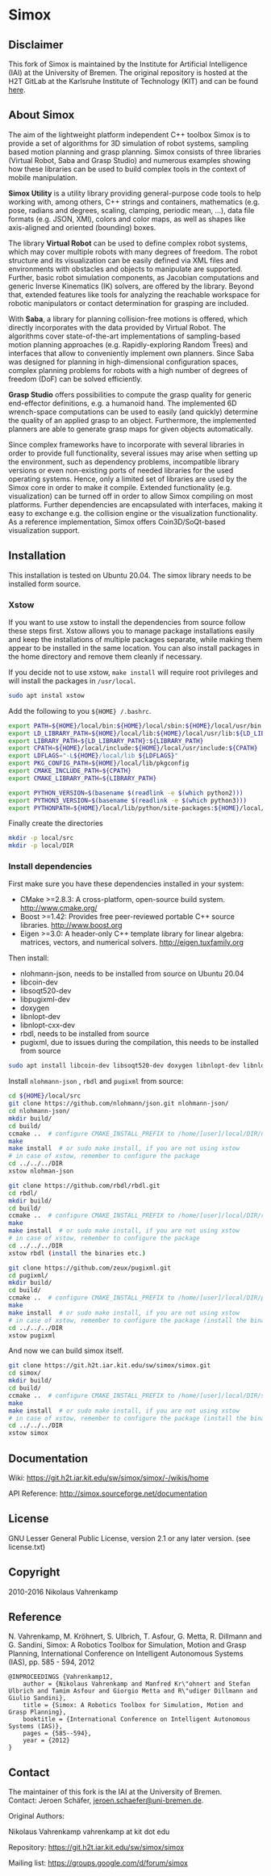 # Simox

## Disclaimer

This fork of Simox is maintained by the Institute for Artificial Intelligence (IAI) at the University of Bremen.
The original repository is hosted at the H2T GitLab at the Karlsruhe Institute of Technology (KIT) and can be found [here](https://git.h2t.iar.kit.edu/sw/simox/simox).

## About Simox

The aim of the lightweight platform independent C++ toolbox Simox is to provide a set of
algorithms for 3D simulation of robot systems, sampling based motion planning and grasp planning.
Simox consists of three libraries (Virtual Robot, Saba and Grasp Studio) and numerous
examples showing how these libraries can be used to build complex tools in the
context of mobile manipulation.

**Simox Utility** is a utility library providing general-purpose code tools to help working with,
among others,
C++ strings and containers,
mathematics (e.g. pose, radians and degrees, scaling, clamping, periodic mean, ...),
data file formats (e.g. JSON, XMl), colors and color maps,
as well as shapes like axis-aligned and oriented (bounding) boxes.

The library **Virtual Robot** can be used to define complex robot systems,
which may cover multiple robots with many degrees of freedom.
The robot structure and its visualization can be easily defined via XML files and environments with
obstacles and objects to manipulate are supported.
Further, basic robot simulation components, as Jacobian computations and generic
Inverse Kinematics (IK) solvers, are offered by the library.
Beyond that, extended features like tools for analyzing the reachable workspace for robotic manipulators
or contact determination for grasping are included.

With **Saba**, a library for planning collision-free motions is offered, which directly incorporates
with the data provided by Virtual Robot.
The algorithms cover state-of-the-art implementations of sampling-based motion planning approaches
(e.g. Rapidly-exploring Random Trees) and interfaces that allow to conveniently implement own planners.
Since Saba was designed for planning in high-dimensional configuration spaces, complex planning problems
for robots with a high number of degrees of freedom (DoF) can be solved efficiently.

**Grasp Studio** offers possibilities to compute the grasp quality for generic end-effector
definitions, e.g. a humanoid hand.
The implemented 6D wrench-space computations can be used to easily (and quickly) determine
the quality of an applied grasp to an object.
Furthermore, the implemented planners are able to generate grasp maps for given objects automatically.

Since complex frameworks have to incorporate with several libraries in order to provide full functionality,
several issues may arise when setting up the environment, such as dependency problems,
incompatible library versions or even non-existing ports of needed libraries for the used operating systems.
Hence, only a limited set of libraries are used by the Simox core in order to make it compile.
Extended functionality (e.g. visualization) can be turned off in order to allow Simox compiling on most platforms.
Further dependencies are encapsulated with interfaces, making it easy to exchange
e.g. the collision engine or the visualization functionality.
As a reference implementation, Simox offers Coin3D/SoQt-based visualization support.

## Installation

This installation is tested on Ubuntu 20.04. The simox library needs to be installed form source.

### Xstow

If you want to use xstow to install the dependencies from source follow these steps first. Xstow allows you to manage package installations easily and keep the installations of multiple packages separate, while making them appear to be installed in the same location. You can also install packages in the home directory and remove them cleanly if necessary.

If you decide not to use xstow, `make install` will require root privileges and will install the packages in `/usr/local`.

```bash
sudo apt instal xstow
```

Add the following to you `${HOME} /.bashrc`.

```bash
export PATH=${HOME}/local/bin:${HOME}/local/sbin:${HOME}/local/usr/bin:${PATH}
export LD_LIBRARY_PATH=${HOME}/local/lib:${HOME}/local/usr/lib:${LD_LIBRARY_PATH}
export LIBRARY_PATH=${LD_LIBRARY_PATH}:${LIBRARY_PATH}
export CPATH=${HOME}/local/include:${HOME}/local/usr/include:${CPATH}
export LDFLAGS="-L${HOME}/local/lib ${LDFLAGS}"
export PKG_CONFIG_PATH=${HOME}/local/lib/pkgconfig
export CMAKE_INCLUDE_PATH=${CPATH}
export CMAKE_LIBRARY_PATH=${LIBRARY_PATH}

export PYTHON_VERSION=$(basename $(readlink -e $(which python2)))
export PYTHON3_VERSION=$(basename $(readlink -e $(which python3)))
export PYTHONPATH=${HOME}/local/lib/python/site-packages:${HOME}/local/lib/python3/site-packages:${HOME}/local/lib/${PYTHON_VERSION}/site-packages:${HOME}/local/lib/${PYTHON_VERSION}/dist-packages:${HOME}/local/lib/${PYTHON3_VERSION}/site-packages:${HOME}/local/lib/${PYTHON3_VERSION}/dist-packages:${HOME}/local/lib/python/dist-packages:${HOME}/local/lib/python3/dist-packages:${PYTHONPATH}
```

Finally create the directories

```bash
mkdir -p local/src
mkdir -p local/DIR
```

### Install dependencies

First make sure you have these dependencies installed in your system:

- CMake >=2.8.3: A cross-platform, open-source build system. http://www.cmake.org/
- Boost >=1.42: Provides free peer-reviewed portable C++ source libraries. http://www.boost.org
- Eigen >=3.0: A header-only C++ template library for linear algebra: matrices, vectors, and numerical solvers. http://eigen.tuxfamily.org

Then install:

- nlohmann-json, needs to be installed from source on Ubuntu 20.04
- libcoin-dev
- libsoqt520-dev
- libpugixml-dev
- doxygen
- libnlopt-dev
- libnlopt-cxx-dev
- rbdl, needs to be installed from source
- pugixml, due to issues during the compilation, this needs to be installed from source

```bash
sudo apt install libcoin-dev libsoqt520-dev doxygen libnlopt-dev libnlopt-cxx-dev
```

Install `nlohmann-json` , `rbdl` and `pugixml` from source:

```bash
cd ${HOME}/local/src
git clone https://github.com/nlohmann/json.git nlohmann-json/
cd nlohmann-json/
mkdir build/
cd build/
ccmake ..  # configure CMAKE_INSTALL_PREFIX to /home/[user]/local/DIR/nlohmann-json
make
make install  # or sudo make install, if you are not using xstow
# in case of xstow, remember to configure the package
cd ../../../DIR
xstow nlohman-json
```

```bash
git clone https://github.com/rbdl/rbdl.git
cd rbdl/
mkdir build/
cd build/
ccmake ..  # configure CMAKE_INSTALL_PREFIX to /home/[user]/local/DIR/rbdl
make
make install  # or sudo make install, if you are not using xstow
# in case of xstow, remember to configure the package
cd ../../../DIR
xstow rbdl (install the binaries etc.)
```

```bash
git clone https://github.com/zeux/pugixml.git
cd pugixml/
mkdir build/
cd build/
ccmake ..  # configure CMAKE_INSTALL_PREFIX to /home/[user]/local/DIR/pugixml
make
make install  # or sudo make install, if you are not using xstow
# in case of xstow, remember to configure the package (install the binaries etc.)
cd ../../../DIR
xstow pugixml
```

And now we can build simox itself.

```bash
git clone https://git.h2t.iar.kit.edu/sw/simox/simox.git
cd simox/
mkdir build/
cd build/
ccmake ..  # configure CMAKE_INSTALL_PREFIX to /home/[user]/local/DIR/simox
make
make install  # or sudo make install, if you are not using xstow
# in case of xstow, remember to configure the package (install the binaries etc.)
cd ../../../DIR
xstow simox
```

## Documentation

Wiki: https://git.h2t.iar.kit.edu/sw/simox/simox/-/wikis/home

API Reference: http://simox.sourceforge.net/documentation

## License

GNU Lesser General Public License, version 2.1 or any later version.
(see license.txt)

## Copyright
2010-2016 Nikolaus Vahrenkamp
 
## Reference
N. Vahrenkamp, M. Kröhnert, S. Ulbrich, T. Asfour, G. Metta, R. Dillmann  and G. Sandini,
Simox: A Robotics Toolbox for Simulation, Motion and Grasp Planning,
International Conference on Intelligent Autonomous Systems (IAS),
pp. 585 - 594, 2012

```
@INPROCEEDINGS {Vahrenkamp12,
    author = {Nikolaus Vahrenkamp and Manfred Kr\"ohnert and Stefan Ulbrich and Tamim Asfour and Giorgio Metta and R\"udiger Dillmann and Giulio Sandini},
    title = {Simox: A Robotics Toolbox for Simulation, Motion and Grasp Planning},
    booktitle = {International Conference on Intelligent Autonomous Systems (IAS)},
    pages = {585--594},
    year = {2012}
}
```

## Contact
The maintainer of this fork is the IAI at the University of Bremen.\
Contact: Jeroen Schäfer, [jeroen.schaefer@uni-bremen.de](mailto:jeroen.schaefer@uni-bremen.de).

Original Authors:

Nikolaus Vahrenkamp
vahrenkamp at kit dot edu

Repository:
https://git.h2t.iar.kit.edu/sw/simox/simox

Mailing list:
https://groups.google.com/d/forum/simox
